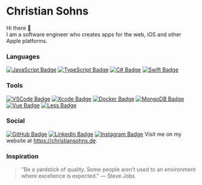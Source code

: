 # Christian Sohns

Hi there 👋\
I am a software engineer who creates apps for the web, iOS and other Apple platforms.

### Languages
[![JavaScript Badge](https://img.shields.io/badge/-Javascript-F0DB4F?style=for-the-badge&labelColor=black&logo=javascript&logoColor=F0DB4F)][github]
[![TypeScript Badge](https://img.shields.io/badge/-Typescript-007acc?style=for-the-badge&labelColor=black&logo=typescript&logoColor=007acc)][github]
[![C# Badge](https://img.shields.io/badge/-CSharp-6723cd?style=for-the-badge&labelColor=black&logo=CSharp&logoColor=6723cd)][github]
[![Swift Badge](https://img.shields.io/badge/-Swift-fa8128?style=for-the-badge&labelColor=black&logo=Swift&logoColor=fa8128)][github]

### Tools
[![VSCode Badge](https://img.shields.io/badge/-VSCode-007acc?style=for-the-badge&labelColor=black&logo=VisualStudioCode&logoColor=007acc)][github]
[![Xcode Badge](https://img.shields.io/badge/-Xcode-128dff?style=for-the-badge&labelColor=black&logo=Xcode&logoColor=128dff)][github]
[![Docker Badge](https://img.shields.io/badge/-Docker-0055a9?style=for-the-badge&labelColor=black&logo=Docker&logoColor=0055a9)][github]
[![MongoDB Badge](https://img.shields.io/badge/MongoDB-47A248?style=for-the-badge&labelColor=black&logo=MongoDB&logoColor=47A248)][github]
[![Vue Badge](https://img.shields.io/badge/-Vue-3C875A?style=for-the-badge&labelColor=black&logo=Vue.js&logoColor=3C875A)][github]
[![Less Badge](https://img.shields.io/badge/-Less-34459a?style=for-the-badge&labelColor=black&logo=Less&logoColor=34459a)][github]

### Social
[![GitHub Badge](https://img.shields.io/badge/GitHub-181717?style=for-the-badge&logo=GitHub&logoColor=white)][github]
[![LinkedIn Badge](https://img.shields.io/badge/LinkedIn-0D76A8?style=for-the-badge&logo=linkedin&logoColor=white)][linkedIn]
[![Instagram Badge](https://img.shields.io/badge/Instagram-E4405F?style=for-the-badge&logo=instagram&logoColor=white)][instagram]
Visit me on my website at https://christiansohns.de.

### Inspiration
> "Be a yardstick of quality. Some people aren’t used to an environment where excellence is expected." — Steve Jobs

[website]: https://github.com/tea418pot
[github]: https://github.com/tea418pot
[linkedIn]: https://www.linkedin.com/in/christian-sohns-a90518205
[instagram]: https://instagram.com/chr.sns.dev

